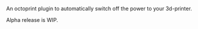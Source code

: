 An octoprint plugin to automatically switch off the power to your 3d-printer.

Alpha release is WIP.
